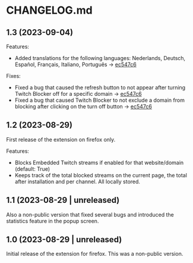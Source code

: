 # CHANGELOG.md

## 1.3 (2023-09-04)

Features:

  - Added translations for the following languages: Nederlands, Deutsch, Español, Français, Italiano, Português -> [ec547c6](https://github.com/dppancake/twitch-embed-blocker)

Fixes:

  - Fixed a bug that caused the refresh button to not appear after turning Twitch Blocker off for a specific domain -> [ec547c6](https://github.com/dppancake/twitch-embed-blocker)
  - Fixed a bug that caused Twitch Blocker to not exclude a domain from blocking after clicking on the turn off button -> [ec547c6](https://github.com/dppancake/twitch-embed-blocker)

## 1.2 (2023-08-29)
First release of the extension on firefox only.

Features:

  - Blocks Embedded Twitch streams if enabled for that website/domain (default: True)
  - Keeps track of the total blocked streams on the current page, the total after installation and per channel. All locally stored.

## 1.1 (2023-08-29 | unreleased)
Also a non-public version that fixed several bugs and introduced the statistics feature in the popup screen.
    
## 1.0 (2023-08-29 | unreleased)
Initial release of the extension for firefox. This was a non-public version.

